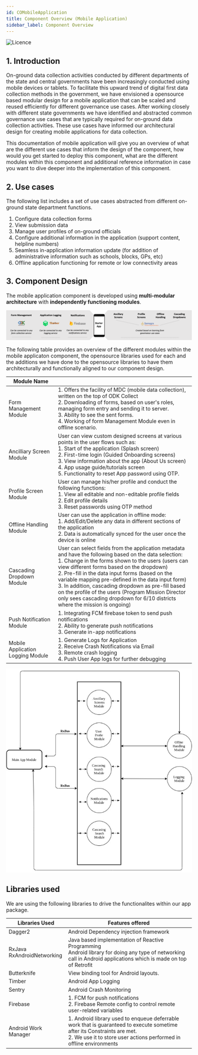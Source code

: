 ```yaml
---
id: COMobileApplication
title: Component Overview (Mobile Application)
sidebar_label: Component Overview
---
```


![Licence](https://img.shields.io/badge/Licence-MIT-blue.svg)
## 1. Introduction

On-ground data collection activities conducted by different departments of the state and central governments have been increasingly conducted using mobile devices or tablets. To facilitate this upward trend of digital first data collection methods in the government, we have envisioned a opensource based modular design for a mobile application that can be scaled and reused efficiently for different governance use cases. After working closely with different state governments we have identified and abstracted common governance use cases that are typically required for on-ground data collection activities. These use cases have informed our architectural design for creating mobile applications for data collection. 

This documentation of mobile application will give you an overview of what are the different use cases that inform the design of the component, how would you get started to deploy this component, what are the different modules within this component and additional reference information in case you want to dive deeper into the implementation of this component. 

## 2. Use cases

The following list includes a set of use cases abstracted from different on-ground state department functions.

1. Configure data collection forms
2. View submission data
3. Manage user profiles of on-ground officials
4. Configure additional information in the application (support content, helpline numbers)
5. Seamless in-application information update (for addition of administrative information such as schools, blocks, GPs, etc)
6. Offline application functioning for remote or low connectivity areas

## 3. Component Design

The mobile application component is developed using **multi-modular architecture** with **independently functioning modules**. 

![alt-text](../img/component1v2.png)

The following table provides an overview of the different modules within the mobile applicaton component, the opensource libraries used for each and the additions we have done to the opensource libraries to have them architecturally and functionally aligned to our component design. 

| Module Name                       |                                                                                                                                                                                                                                                                                                                                                                                                                                                                                                                    |
|-----------------------------------|--------------------------------------------------------------------------------------------------------------------------------------------------------------------------------------------------------------------------------------------------------------------------------------------------------------------------------------------------------------------------------------------------------------------------------------------------------------------------------------------------------------------|
| Form Management Module            | 1. Offers the facility of MDC (mobile data collection), written on the top of ODK Collect<br/>2. Downloading of forms, based on user's roles, managing form entry and sending it to server.<br/>3. Ability to see the sent forms.<br/>4. Working of form Management Module even in offline scenario.                                                                                                                                                                                                                  |
| Ancilliary Screen Module          | User can view custom designed screens at various points in the user flows such as:<br/>1. Start of the application (Splash screen)<br/>2. First-time login (Guided Onboarding screens)<br/>3. View information about the app (About Us screen)<br/>4. App usage guide/tutorials screen<br/>5. Functionality to reset App password using OTP.                                                                                                                                                                            |
| Profile Screen Module             | User can manage his/her profile and conduct the following functions:<br/>1. View all editable and non-editable profile fields<br/>2. Edit profile details<br/>3. Reset passwords using OTP method                                                                                                                                                                                                                                                                                                                     |
| Offline Handling Module           | User can use the application in offline mode:<br/>1. Add/Edit/Delete any data in different sections of the application<br/>2. Data is automatically synced for the user once the device is online                                                                                                                                                                                                                                                                                                                    |
| Cascading Dropdown Module         | User can select fields from the application metadata and have the following based on the data selection:<br/>1. Change in the forms shown to the users (users can view different forms based on the dropdown)<br/>2. Pre-fill in the data input forms (based on the variable mapping pre-defined in the data input form)<br/>3. In addition, cascading dropdown as pre-fill based on the profile of the users (Program Mission Director only sees cascading dropdown for 6/10 districts where the mission is ongoing) |
| Push Notification Module          | 1. Integrating FCM firebase token to send push notifications<br/>2. Ability to generate push notifications<br/>3. Generate in-app notifications                                                                                                                                                                                                                                                                                                                                                                      |
| Mobile Application Logging Module | 1. Generate Logs for Application<br/>2. Receive Crash Notifications via Email<br/>3. Remote crash logging<br/>4. Push User App logs for further debugging                                                          |


![alt-text](../img/architecture.png)

## Libraries used

We are using the following libraries to drive the functionalites within our app package.


| Libraries Used                | Features offered                                                                                                                                                                                 |
|-------------------------------|--------------------------------------------------------------------------------------------------------------------------------------------------------------------------------------------------|
| Dagger2                       | Android Dependency injection framework                                                                                                                                                           |
| RxJava<br/>RxAndroidNetworking | Java based implementation of Reactive Programming<br/>Android library for doing any type of networking call in Android applications which is made on top of Retrofit                              |
| Butterknife                   | View binding tool for Android layouts.                                                                                                                                                           |
| Timber                        | Android App Logging                                                                                                                                                                              |
| Sentry                        | Android Crash Monitoring                                                                                                                                                                         |
| Firebase                      | 1. FCM for push notifications<br/>2. Firebase Remote config to control remote user-related variables                                                                                              |
| Android Work Manager          | 1. Android library used to enqueue deferrable work that is guaranteed to execute sometime after its Constraints are met.<br/>2. We use it to store user actions performed in offline environments |
